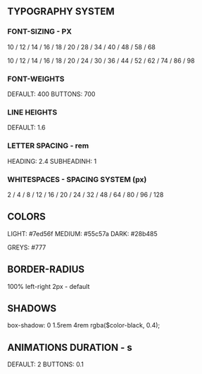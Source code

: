 ## TYPOGRAPHY SYSTEM

### FONT-SIZING - PX

10 / 12 / 14 / 16 / 18 / 20 / 28 / 34 / 40 / 48 / 58 / 68

10 / 12 / 14 / 16 / 18 / 20 / 24 / 30 / 36 / 44 / 52 / 62 / 74 / 86 / 98

### FONT-WEIGHTS

DEFAULT: 400
BUTTONS: 700

### LINE HEIGHTS

DEFAULT: 1.6

### LETTER SPACING - rem

HEADING: 2.4
SUBHEADINH: 1

### WHITESPACES - SPACING SYSTEM (px)

2 / 4 / 8 / 12 / 16 / 20 / 24 / 32 / 48 / 64 / 80 / 96 / 128

## COLORS

LIGHT: #7ed56f
MEDIUM: #55c57a
DARK: #28b485

GREYS: #777

## BORDER-RADIUS

100% left-right
2px - default

## SHADOWS

box-shadow: 0 1.5rem 4rem rgba($color-black, 0.4);

## ANIMATIONS DURATION - s

DEFAULT: 2
BUTTONS: 0.1
